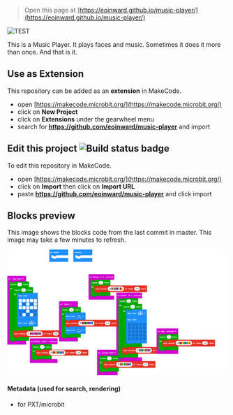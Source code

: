 
> Open this page at [https://eoinward.github.io/music-player/](https://eoinward.github.io/music-player/)

![TEST](https://user-images.githubusercontent.com/4508456/167377199-5e3c6a4b-d8ef-4efe-8296-d741006b47f1.png)

This is a Music Player.
It plays faces and music.
Sometimes it does it more than once.
And that is it.

## Use as Extension

This repository can be added as an **extension** in MakeCode.

* open [https://makecode.microbit.org/](https://makecode.microbit.org/)
* click on **New Project**
* click on **Extensions** under the gearwheel menu
* search for **https://github.com/eoinward/music-player** and import

## Edit this project ![Build status badge](https://github.com/eoinward/music-player/workflows/MakeCode/badge.svg)

To edit this repository in MakeCode.

* open [https://makecode.microbit.org/](https://makecode.microbit.org/)
* click on **Import** then click on **Import URL**
* paste **https://github.com/eoinward/music-player** and click import

## Blocks preview

This image shows the blocks code from the last commit in master.
This image may take a few minutes to refresh.

![A rendered view of the blocks](https://github.com/eoinward/music-player/raw/master/.github/makecode/blocks.png)

#### Metadata (used for search, rendering)

* for PXT/microbit
<script src="https://makecode.com/gh-pages-embed.js"></script><script>makeCodeRender("{{ site.makecode.home_url }}", "{{ site.github.owner_name }}/{{ site.github.repository_name }}");</script>
